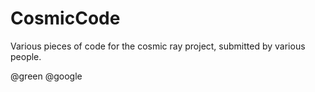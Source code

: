 # CosmicCode
Various pieces of code for the cosmic ray project, submitted by various people.

@green
@google

